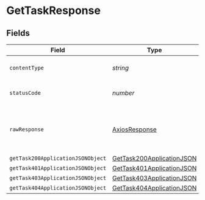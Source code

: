 # GetTaskResponse


## Fields

| Field                                                                             | Type                                                                              | Required                                                                          | Description                                                                       |
| --------------------------------------------------------------------------------- | --------------------------------------------------------------------------------- | --------------------------------------------------------------------------------- | --------------------------------------------------------------------------------- |
| `contentType`                                                                     | *string*                                                                          | :heavy_check_mark:                                                                | HTTP response content type for this operation                                     |
| `statusCode`                                                                      | *number*                                                                          | :heavy_check_mark:                                                                | HTTP response status code for this operation                                      |
| `rawResponse`                                                                     | [AxiosResponse](https://axios-http.com/docs/res_schema)                           | :heavy_minus_sign:                                                                | Raw HTTP response; suitable for custom response parsing                           |
| `getTask200ApplicationJSONObject`                                                 | [GetTask200ApplicationJSON](../../models/operations/gettask200applicationjson.md) | :heavy_minus_sign:                                                                | OK                                                                                |
| `getTask401ApplicationJSONObject`                                                 | [GetTask401ApplicationJSON](../../models/operations/gettask401applicationjson.md) | :heavy_minus_sign:                                                                | Unauthenticated                                                                   |
| `getTask403ApplicationJSONObject`                                                 | [GetTask403ApplicationJSON](../../models/operations/gettask403applicationjson.md) | :heavy_minus_sign:                                                                | Forbidden                                                                         |
| `getTask404ApplicationJSONObject`                                                 | [GetTask404ApplicationJSON](../../models/operations/gettask404applicationjson.md) | :heavy_minus_sign:                                                                | Not Found                                                                         |